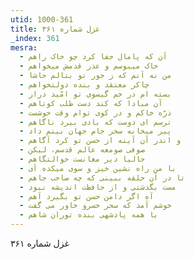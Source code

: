 ```yaml
---
utid: 1000-361
title: غزل شماره ۳۶۱
_index: 361
mesra:
  - آن که پامال جفا کرد چو خاک راهم
  - خاک میبوسم و عذر قدمش میخواهم
  - من نه آنم که ز جور تو بنالم حاشا
  - چاکر معتقد و بنده دولتخواهم
  - بسته ام در خم گیسوی تو امّید دراز
  - آن مبادا که کند دست طلب کوتاهم
  - ذرّه خاکم و در کوی توام وقت خوشست
  - ترسم ای دوست که بادی ببرد ناگاهم
  - پیر میخانه سحر جام جهان بینم داد
  - و اندر آن آینه از حسن تو کرد آگاهم
  - صوفی صومعه عالم قدسم، لیکن
  - حالیا دیر مغانست حوالتگاهم
  - با من راه نشین خیز و سوی میکده آی
  - تا در آن حلقه ببینی که چه صاحب جاهم
  - مست بگذشتی و از حافظت اندیشه نبود
  - آه اگر دامن حسن تو بگیرد آهم
  - خوشم آمد که سحر خسرو خاور می گفت
  - با همه پادشهی بنده توران شاهم
---
```

غزل شماره ۳۶۱
